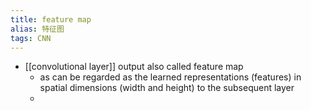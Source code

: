 ```yaml
---
title: feature map
alias: 特征图
tags: CNN
---
```


- [[convolutional layer]] output also called feature map
    - as can be regarded as the learned representations (features) in spatial dimensions (width and height) to the subsequent layer
    -